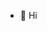 - 👋 Hi

<!---
IEHIQ/IEHIQ is a ✨ special ✨ repository because its `README.md` (this file) appears on your GitHub profile.
You can click the Preview link to take a look at your changes.
--->
